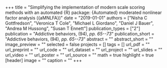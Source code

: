 +++
title = "Simplifying the implementation of modern scale scoring methods with an automated {R} package: {Automated} moderated nonlinear factor analysis ({aMNLFA})"
date = "2019-01-01"
authors = ["Nisha C Gottfredson", "Veronica T Cole", "Michael L Giordano", "Daniel J Bauer", "Andrea M Hussong", "Susan T Ennett"]
publication_types = ["2"]
publication = "Addictive behaviors, (94), _pp. 65--73_"
publication_short = "Addictive behaviors, (94), _pp. 65--73_"
abstract = ""
abstract_short = ""
image_preview = ""
selected = false
projects = []
tags = []
url_pdf = ""
url_preprint = ""
url_code = ""
url_dataset = ""
url_project = ""
url_slides = ""
url_video = ""
url_poster = ""
url_source = ""
math = true
highlight = true
[header]
image = ""
caption = ""
+++
